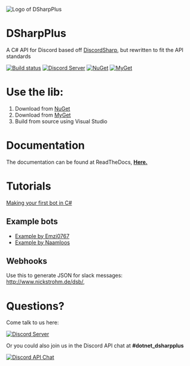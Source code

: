 ![Logo of DSharpPlus](https://github.com/NaamloosDT/DSharpPlus/raw/master/logo/dsharp+_smaller.png)

# DSharpPlus

A C# API for Discord based off [DiscordSharp](https://github.com/suicvne/DiscordSharp), but rewritten to fit the API standards

[![Build status](https://ci.appveyor.com/api/projects/status/owe1e87u5161d1sj/branch/netcore?svg=true)](https://ci.appveyor.com/project/Emzi0767/dsharpplus-6g6vr/branch/netcore)
[![Discord Server ](https://discordapp.com/api/guilds/146044397861994496/widget.png)](https://discord.gg/0oZpaYcAjfvkDuE4) 
[![NuGet](https://img.shields.io/nuget/vpre/DSharpPlus.svg)](http://nuget.org/packages/DSharpPlus)
[![MyGet](https://img.shields.io/myget/dsharpplus-nightly/vpre/DSharpPlus.svg)](https://www.myget.org/feed/Packages/dsharpplus-nightly) 

# Use the lib:
1. Download from [NuGet](http://nuget.org/packages/DSharpPlus)
2. Download from [MyGet](https://www.myget.org/gallery/dsharpplus-nightly)
3. Build from source using Visual Studio

# Documentation
The documentation can be found at ReadTheDocs, **[Here.](http://dsharpplus.readthedocs.io/)**

# Tutorials
[Making your first bot in C#](https://github.com/NaamloosDT/DSharpPlus/wiki/Making-your-first-bot-in-C%23)

## Example bots
* [Example by Emzi0767](https://github.com/Emzi0767/DSharpPlus-Example-Bot)
* [Example by Naamloos](https://github.com/NaamloosDT/DSharpPlus-example)

## Webhooks
Use this to generate JSON for slack messages: http://www.nickstrohm.de/dsb/,

# Questions?
Come talk to us here:

[![Discord Server ](https://discordapp.com/api/guilds/146044397861994496/embed.png?style=banner1)](https://discord.gg/0oZpaYcAjfvkDuE4)

Or you could also join us in the Discord API chat at **#dotnet_dsharpplus**

[![Discord API Chat](https://discordapp.com/api/guilds/81384788765712384/embed.png?style=banner1)](https://discord.gg/N4WeVd)
